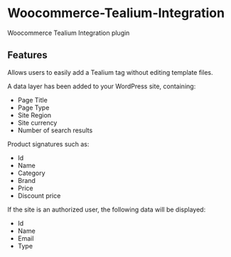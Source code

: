# Woocommerce-Tealium-Integration
Woocommerce Tealium Integration plugin 

## Features

Allows users to easily add a Tealium tag without editing template files.

A data layer has been added to your WordPress site, containing:
- Page Title
- Page Type
- Site Region
- Site currency
- Number of search results

Product signatures such as:
- Id
- Name
- Category
- Brand
- Price
- Discount price

If the site is an authorized user, the following data will be displayed:
- Id
- Name
- Email
- Type
